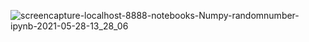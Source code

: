 ![screencapture-localhost-8888-notebooks-Numpy-randomnumber-ipynb-2021-05-28-13_28_06](https://user-images.githubusercontent.com/84277750/119950592-a2bb3e80-bfb8-11eb-934d-b9b7f20b069c.png)
